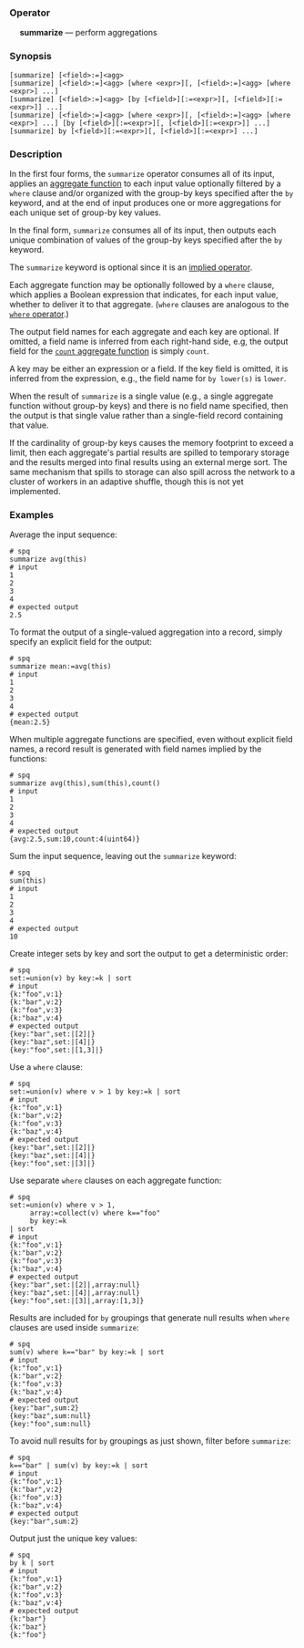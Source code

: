 ### Operator

&emsp; **summarize** &mdash; perform aggregations

### Synopsis

```
[summarize] [<field>:=]<agg>
[summarize] [<field>:=]<agg> [where <expr>][, [<field>:=]<agg> [where <expr>] ...]
[summarize] [<field>:=]<agg> [by [<field>][:=<expr>][, [<field>][:=<expr>]] ...]
[summarize] [<field>:=]<agg> [where <expr>][, [<field>:=]<agg> [where <expr>] ...] [by [<field>][:=<expr>][, [<field>][:=<expr>]] ...]
[summarize] by [<field>][:=<expr>][, [<field>][:=<expr>] ...]
```
### Description

In the first four forms, the `summarize` operator consumes all of its input,
applies an [aggregate function](../aggregates/_index.md) to each input value
optionally filtered by a `where` clause and/or organized with the group-by
keys specified after the `by` keyword, and at the end of input produces one
or more aggregations for each unique set of group-by key values.

In the final form, `summarize` consumes all of its input, then outputs each
unique combination of values of the group-by keys specified after the `by`
keyword.

The `summarize` keyword is optional since it is an
[implied operator](../pipeline-model.md#implied-operators).

Each aggregate function may be optionally followed by a `where` clause, which
applies a Boolean expression that indicates, for each input value,
whether to deliver it to that aggregate. (`where` clauses are analogous
to the [`where` operator](where.md).)

The output field names for each aggregate and each key are optional.  If omitted,
a field name is inferred from each right-hand side, e.g, the output field for the
[`count` aggregate function](../aggregates/count.md) is simply `count`.

A key may be either an expression or a field.  If the key field is omitted,
it is inferred from the expression, e.g., the field name for `by lower(s)`
is `lower`.

When the result of `summarize` is a single value (e.g., a single aggregate
function without group-by keys) and there is no field name specified, then
the output is that single value rather than a single-field record
containing that value.

If the cardinality of group-by keys causes the memory footprint to exceed
a limit, then each aggregate's partial results are spilled to temporary storage
and the results merged into final results using an external merge sort.
The same mechanism that spills to storage can also spill across the network
to a cluster of workers in an adaptive shuffle, though this is not yet implemented.

### Examples

Average the input sequence:
```mdtest-spq
# spq
summarize avg(this)
# input
1
2
3
4
# expected output
2.5
```

To format the output of a single-valued aggregation into a record, simply specify
an explicit field for the output:
```mdtest-spq
# spq
summarize mean:=avg(this)
# input
1
2
3
4
# expected output
{mean:2.5}
```

When multiple aggregate functions are specified, even without explicit field names,
a record result is generated with field names implied by the functions:
```mdtest-spq
# spq
summarize avg(this),sum(this),count()
# input
1
2
3
4
# expected output
{avg:2.5,sum:10,count:4(uint64)}
```

Sum the input sequence, leaving out the `summarize` keyword:
```mdtest-spq
# spq
sum(this)
# input
1
2
3
4
# expected output
10
```

Create integer sets by key and sort the output to get a deterministic order:
```mdtest-spq
# spq
set:=union(v) by key:=k | sort
# input
{k:"foo",v:1}
{k:"bar",v:2}
{k:"foo",v:3}
{k:"baz",v:4}
# expected output
{key:"bar",set:|[2]|}
{key:"baz",set:|[4]|}
{key:"foo",set:|[1,3]|}
```

Use a `where` clause:
```mdtest-spq
# spq
set:=union(v) where v > 1 by key:=k | sort
# input
{k:"foo",v:1}
{k:"bar",v:2}
{k:"foo",v:3}
{k:"baz",v:4}
# expected output
{key:"bar",set:|[2]|}
{key:"baz",set:|[4]|}
{key:"foo",set:|[3]|}
```

Use separate `where` clauses on each aggregate function:
```mdtest-spq
# spq
set:=union(v) where v > 1,
     array:=collect(v) where k=="foo"
     by key:=k
| sort
# input
{k:"foo",v:1}
{k:"bar",v:2}
{k:"foo",v:3}
{k:"baz",v:4}
# expected output
{key:"bar",set:|[2]|,array:null}
{key:"baz",set:|[4]|,array:null}
{key:"foo",set:|[3]|,array:[1,3]}
```

Results are included for `by` groupings that generate null results when `where`
clauses are used inside `summarize`:
```mdtest-spq
# spq
sum(v) where k=="bar" by key:=k | sort
# input
{k:"foo",v:1}
{k:"bar",v:2}
{k:"foo",v:3}
{k:"baz",v:4}
# expected output
{key:"bar",sum:2}
{key:"baz",sum:null}
{key:"foo",sum:null}
```

To avoid null results for `by` groupings as just shown, filter before `summarize`:
```mdtest-spq
# spq
k=="bar" | sum(v) by key:=k | sort
# input
{k:"foo",v:1}
{k:"bar",v:2}
{k:"foo",v:3}
{k:"baz",v:4}
# expected output
{key:"bar",sum:2}
```

Output just the unique key values:
```mdtest-spq
# spq
by k | sort
# input
{k:"foo",v:1}
{k:"bar",v:2}
{k:"foo",v:3}
{k:"baz",v:4}
# expected output
{k:"bar"}
{k:"baz"}
{k:"foo"}
```
